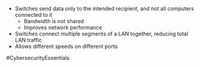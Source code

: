 - Switches send data only to the intended recipient, and not all computers connected to it
	- Bandwidth is not shared
	- Improves network performance
- Switches connect multiple segments of a LAN together, reducing total LAN traffic
- Allows different speeds on different ports

#CybersecurityEssentials 